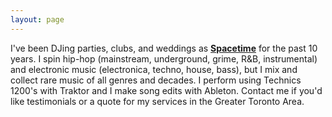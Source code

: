 ```yaml
---
layout: page
---
```


I've been DJing parties, clubs, and weddings as **[Spacetime](https://www.mixcloud.com/spacetime/)** for the past 10 years. I spin hip-hop (mainstream, underground, grime, R&B, instrumental) and electronic music (electronica, techno, house, bass), but I mix and collect rare music of all genres and decades. I perform using Technics 1200's with Traktor and I make song edits with Ableton. Contact me if you'd like testimonials or a quote for my services in the Greater Toronto Area.


